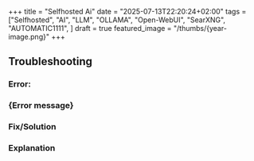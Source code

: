 +++
title = "Selfhosted Ai"
date = "2025-07-13T22:20:24+02:00"
tags = ["Selfhosted", "AI", "LLM", "OLLAMA", "Open-WebUI", "SearXNG", "AUTOMATIC1111", ]
draft = true
featured_image = "/thumbs/{year-image.png}"
+++

<!--more-->

## Troubleshooting
### Error:
### {Error message}
### Fix/Solution
### Explanation


<!--end-->
